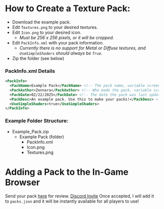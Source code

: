 # How to Create a Texture Pack:
- Download the example pack.
- Edit `Textures.png` to your desired textures.
- Edit `Icon.png` to your desired icon.
  - *Must be 256 x 256 pixels, or it will be cropped.*
- Edit `PackInfo.xml` with your pack information.
  - *Currently there is no support for Metal or Diffuse textures, and `UseSimpleShaders` should always be `True`.*
- Zip the folder (see below)

### PackInfo.xml Details
```xml
<PackInfo>
  <PackName>Example Pack</PackName> <!-- The pack name, variable screen length limit -->
  <PackAuthor>Zennara</PackAuthor> <!-- Who made the pack, variable screen length limit -->
  <PackDate>02/22/2025</PackDate> <!-- The date the pack was last updated. mm/dd/yyy format required -->
  <PackDesc>An example pack. Use this to make your packs!</PackDesc> <!-- The pack description- cut off after 5 lines on screen -->
  <UseSimpleShaders>true</UseSimpleShaders>
</PackInfo>
```

### Example Folder Structure:
- Example_Pack.zip
  - Example Pack (folder)
    - PackInfo.xml
    - Icon.png
    - Textures.png

# Adding a Pack to the In-Game Browser
Send your pack [here](https://discord.com/channels/566984586618470411/1110001959840272435) for review. [Discord Invite](https://www.discord.com/invite/cJH7DFb)
Once accepted, I will add it to `packs.json` and it will be instantly available for all players to use!
